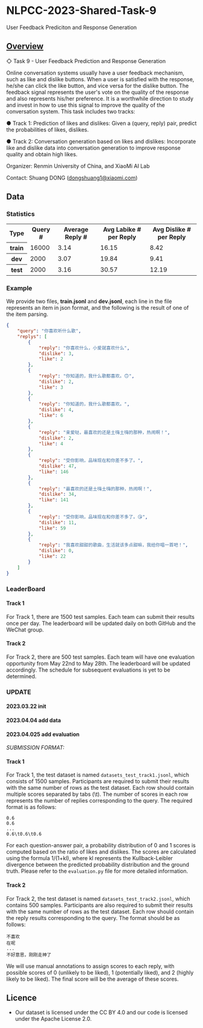 # NLPCC-2023-Shared-Task-9
User Feedback Prediciton and Response Generation


## [Overview](http://tcci.ccf.org.cn/conference/2023/cfpt.php)

◇ Task 9 - User Feedback Prediction and Response Generation

Online conversation systems usually have a user feedback mechanism, such as like and dislike buttons. When a user is satisfied with the response, he/she can click the like button, and vice versa for the dislike button. The feedback signal represents the user's vote on the quality of the response and also represents his/her preference. It is a worthwhile direction to study and invest in how to use this signal to improve the quality of the conversation system. This task includes two tracks:

● Track 1: Prediction of likes and dislikes: Given a (query, reply) pair, predict the probabilities of likes, dislikes.

● Track 2: Conversation generation based on likes and dislikes: Incorporate like and dislike data into conversation generation to improve response quality and obtain high likes.

Organizer: Renmin University of China, and XiaoMi AI Lab

Contact: Shuang DONG (dongshuang1@xiaomi.com)


## Data

### Statistics
<table>
  <tr> <th>Type </th><th>Query #</th><th>Average Reply #</th><th>Avg Labike # per Reply</th><th>Avg Dislike # per Reply</th></tr>
   <tr> <th>train </th> <td>16000 </td><td>3.14 </td><td>16.15 </td><td>8.42 </td>
   </tr>
    <tr> <th>dev </th> <td>2000 </td><td>3.07 </td><td>19.84 </td><td>9.41 </td>
   </tr>
   <tr> <th>test </th> <td>2000 </td><td>3.16 </td><td>30.57 </td><td>12.19 </td>
   </tr>

</table>


### Example

We provide two files, **train.jsonl** and **dev.jsonl**, each line in the file represents an item in json format, and the following is the result of one of the item parsing.
```json
{
    "query": "你喜欢听什么歌",
    "replys": [
        {
            "reply": "你喜欢什么，小爱就喜欢什么",
            "dislike": 3,
            "like": 2
        },
        {
            "reply": "你知道的，我什么歌都喜欢。🙃",
            "dislike": 2,
            "like": 3
        },
        {
            "reply": "你知道的，我什么歌都喜欢。",
            "dislike": 4,
            "like": 6
        },
        {
            "reply": "亲爱哒，最喜欢的还是土嗨土嗨的那种，热闹啊！",
            "dislike": 2,
            "like": 4
        },
        {
            "reply": "受你影响，品味现在和你差不多了。",
            "dislike": 47,
            "like": 146
        },
        {
            "reply": "最喜欢的还是土嗨土嗨的那种，热闹啊！",
            "dislike": 34,
            "like": 141
        },
        {
            "reply": "受你影响，品味现在和你差不多了。😘",
            "dislike": 11,
            "like": 59
        },
        {
            "reply": "我喜欢甜甜的歌曲，生活就该多点甜嘛，我给你唱一首吧！",
            "dislike": 0,
            "like": 22
        }
    ]
}
```


### LeaderBoard

#### Track 1
For Track 1, there are 1500 test samples. Each team can submit their results once per day. The leaderboard will be updated daily on both GitHub and the WeChat group.


#### Track 2
For Track 2, there are 500 test samples. Each team will have one evaluation opportunity from May 22nd to May 28th. The leaderboard will be updated accordingly. The schedule for subsequent evaluations is yet to be determined.



### UPDATE

#### 2023.03.22 init
#### 2023.04.04 add data
#### 2023.04.025 add evaluation

*SUBMISSION FORMAT:*
#### Track 1
For Track 1, the test dataset is named ```datasets_test_track1.jsonl```, which consists of 1500 samples. Participants are required to submit their results with the same number of rows as the test dataset. Each row should contain multiple scores separated by tabs (\t). The number of scores in each row represents the number of replies corresponding to the query. The required format is as follows:
```
0.6
0.6
...
0.6\t0.6\t0.6
```
For each question-answer pair, a probability distribution of 0 and 1 scores is computed based on the ratio of likes and dislikes. The scores are calculated using the formula 1/(1+kl), where kl represents the Kullback-Leibler divergence between the predicted probability distribution and the ground truth. Please refer to the ```evaluation.py``` file for more detailed information.
#### Track 2
For Track 2, the test dataset is named ```datasets_test_track2.jsonl```, which contains 500 samples. Participants are also required to submit their results with the same number of rows as the test dataset. Each row should contain the reply results corresponding to the query. The format should be as follows:
```
不喜欢
在呢
...
不好意思，刚刚走神了
```
We will use manual annotations to assign scores to each reply, with possible scores of 0 (unlikely to be liked), 1 (potentially liked), and 2 (highly likely to be liked). The final score will be the average of these scores.
## Licence
* Our dataset is licensed under the CC BY 4.0 and our code is licensed under the Apache License 2.0.

